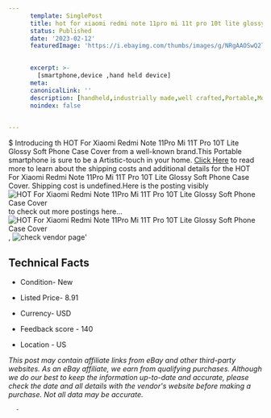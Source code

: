 ```yaml
---
      template: SinglePost
      title: hot for xiaomi redmi note 11pro mi 11t pro 10t lite glossy soft phone case cover
      status: Published
      date: '2023-02-12'
      featuredImage: 'https://i.ebayimg.com/thumbs/images/g/NRgAAOSwQ2lisuXP/s-l225.jpg'
       

      excerpt: >-
        [smartphone,device ,hand held device]
      meta:
      canonicalLink: ''
      description: [handheld,industrially made,well crafted,Portable,Mobile,Compact,Convenient,Lightweight,Maneuverable,Man-portable,Miniature,Carriable,Hand-held,Light,Holdable,Transportable,Mobile device,Pocket-sized,On-the-go,Wireless,Cordless,Compact size,Convenient size, smartphone,device ,hand held device]
      noindex: false
      

---
```

$
      Introducing th HOT For Xiaomi Redmi Note 11Pro Mi 11T Pro 10T Lite Glossy Soft Phone Case Cover from a well-known brand.This Portable smartphone is sure to be a Artistic-touch in your home. [Click Here](https://www.ebay.com/itm/394349861004?hash=item5bd115588c%3Ag%3ANRgAAOSwQ2lisuXP&mkevt=1&mkcid=1&mkrid=711-53200-19255-0&campid=%253CePNCampaignId%253E&customid=%253CreferenceId%253E&toolid=10049) to read more to learn about the shipping costs and additional details for the HOT For Xiaomi Redmi Note 11Pro Mi 11T Pro 10T Lite Glossy Soft Phone Case Cover. Shipping cost is undefined.Here is the posting visibly ![HOT For Xiaomi Redmi Note 11Pro Mi 11T Pro 10T Lite Glossy Soft Phone Case Cover](https://i.ebayimg.com/thumbs/images/g/NRgAAOSwQ2lisuXP/s-l225.jpg) to check out more postings here... ![HOT For Xiaomi Redmi Note 11Pro Mi 11T Pro 10T Lite Glossy Soft Phone Case Cover](https://i.ebayimg.com/images/g/NRgAAOSwQ2lisuXP/s-l225.jpg), ![check vendor page](https://origin-galleryplus.ebayimg.com/ws/web/394349861004_2_0_1/225x225.jpg,https://origin-galleryplus.ebayimg.com/ws/web/394349861004_3_0_1/225x225.jpg,https://origin-galleryplus.ebayimg.com/ws/web/394349861004_4_0_1/225x225.jpg,https://origin-galleryplus.ebayimg.com/ws/web/394349861004_5_0_1/225x225.jpg,https://origin-galleryplus.ebayimg.com/ws/web/394349861004_6_0_1/225x225.jpg,https://origin-galleryplus.ebayimg.com/ws/web/394349861004_7_0_1/225x225.jpg,https://origin-galleryplus.ebayimg.com/ws/web/394349861004_8_0_1/225x225.jpg,https://origin-galleryplus.ebayimg.com/ws/web/394349861004_9_0_1/225x225.jpg,https://origin-galleryplus.ebayimg.com/ws/web/394349861004_10_0_1/225x225.jpg,https://origin-galleryplus.ebayimg.com/ws/web/394349861004_11_0_1/225x225.jpg,https://origin-galleryplus.ebayimg.com/ws/web/394349861004_12_0_1/225x225.jpg)'

      

 ## Technical Facts 



     
      

 - Condition- New 


      

 - Listed Price- 8.91 


      

 - Currency- USD 


      

 - Feedback score - 140 


      

 - Location - US 


      
      

 *_This post may contain affiliate links from eBay and other third-party websites. As an eBay affiliate, we earn from qualifying purchases. Although we do our best to keep the information up-to-date and accurate, please check the date and all details with the vendor's website before making a purchase. Not all data may be accurate._*




      -
